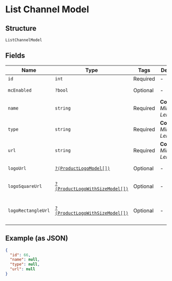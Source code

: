
# List Channel Model

## Structure

`ListChannelModel`

## Fields

| Name | Type | Tags | Description | Getter | Setter |
|  --- | --- | --- | --- | --- | --- |
| `id` | `int` | Required | - | getId(): int | setId(int id): void |
| `mcEnabled` | `?bool` | Optional | - | getMcEnabled(): ?bool | setMcEnabled(?bool mcEnabled): void |
| `name` | `string` | Required | **Constraints**: *Minimum Length*: `1` | getName(): string | setName(string name): void |
| `type` | `string` | Required | **Constraints**: *Minimum Length*: `1` | getType(): string | setType(string type): void |
| `url` | `string` | Required | **Constraints**: *Minimum Length*: `1` | getUrl(): string | setUrl(string url): void |
| `logoUrl` | [`?(ProductLogoModel[])`](../../doc/models/product-logo-model.md) | Optional | - | getLogoUrl(): ?array | setLogoUrl(?array logoUrl): void |
| `logoSquareUrl` | [`?(ProductLogoWithSizeModel[])`](../../doc/models/product-logo-with-size-model.md) | Optional | - | getLogoSquareUrl(): ?array | setLogoSquareUrl(?array logoSquareUrl): void |
| `logoRectangleUrl` | [`?(ProductLogoWithSizeModel[])`](../../doc/models/product-logo-with-size-model.md) | Optional | - | getLogoRectangleUrl(): ?array | setLogoRectangleUrl(?array logoRectangleUrl): void |

## Example (as JSON)

```json
{
  "id": 66,
  "name": null,
  "type": null,
  "url": null
}
```


